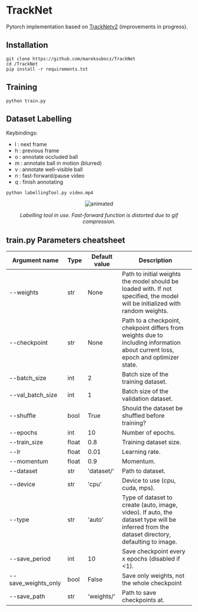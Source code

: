 # TrackNet
Pytorch implementation based on [TrackNetv2](https://nol.cs.nctu.edu.tw:234/open-source/TrackNetv2) (improvements in progress).

## Installation
```
git clone https://github.com/mareksubocz/TrackNet
cd /TrackNet
pip install -r requirements.txt
```

## Training
```
python train.py
```

## Dataset Labelling

Keybindings:
- l : next frame
- h : previous frame
- o : annotate occluded ball
- m : annotate ball in motion (blurred)
- v : annotate well-visible ball
- n : fast-forward/pause video
- q : finish annotating

```
python labellingTool.py video.mp4
```

<p align="center">
  <img src="labelling_tool_demo.gif" alt="animated" />
</p>
<p align="center">
  <em>Labelling tool in use. Fast-forward function is distorted due to gif compression.</em>
</p>

## train.py Parameters cheatsheet
| Argument name      | Type  | Default value | Description |
|--------------------|-------|---------------|-------------|
|--weights           |str    |None           |Path to initial weights the model should be loaded with. If not specified, the model will be initialized with random weights.|
|--checkpoint        |str    |None           |Path to a checkpoint, chekpoint differs from weights due to including information about current loss, epoch and optimizer state.|
|--batch_size        |int    |2              |Batch size of the training dataset.|
|--val_batch_size    |int    |1              |Batch size of the validation dataset.|
|--shuffle           |bool   |True           |Should the dataset be shuffled before training?|
|--epochs            |int    |10             |Number of epochs.|
|--train_size        |float  |0.8            |Training dataset size.|
|--lr                |float  |0.01           |Learning rate.|
|--momentum          |float  |0.9            |Momentum.|
|--dataset           |str    |'dataset/'     |Path to dataset.|
|--device            |str    |'cpu'          |Device to use (cpu, cuda, mps).|
|--type              |str    |'auto'         |Type of dataset to create (auto, image, video). If auto, the dataset type will be inferred from the dataset directory, defaulting to image.|
|--save_period       |int    |10             |Save checkpoint every x epochs (disabled if <1).|
|--save_weights_only |bool   |False          |Save only weights, not the whole checkpoint|
|--save_path         |str    |'weights/'     |Path to save checkpoints at.|
